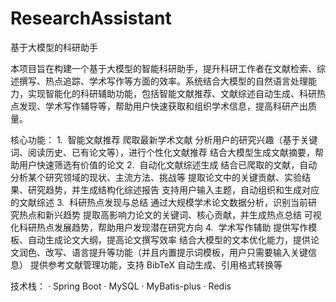 # ResearchAssistant
基于大模型的科研助手

本项目旨在构建一个基于大模型的智能科研助手，提升科研工作者在文献检索、综述撰写、热点追踪、学术写作等方面的效率。系统结合大模型的自然语言处理能力，实现智能化的科研辅助功能，包括智能文献推荐、文献综述自动生成、科研热点发现、学术写作辅导等，帮助用户快速获取和组织学术信息，提高科研产出质量。

核心功能：
1.  智能文献推荐
爬取最新学术文献
分析用户的研究兴趣（基于关键词、阅读历史、已有论文等），进行个性化文献推荐
结合大模型生成文献摘要，帮助用户快速筛选有价值的论文
2.  自动化文献综述生成
结合已爬取的文献，自动分析某个研究领域的现状、主流方法、挑战等
提取论文中的关键贡献、实验结果、研究趋势，并生成结构化综述报告
支持用户输入主题，自动组织和生成对应的文献综述
3.  科研热点发现与总结
通过大规模学术论文数据分析，识别当前研究热点和新兴趋势
提取高影响力论文的关键词、核心贡献，并生成热点总结
可视化科研热点发展趋势，帮助用户发现潜在研究方向
4.  学术写作辅助
提供写作模板、自动生成论文大纲，提高论文撰写效率
结合大模型的文本优化能力，提供论文润色、改写、语言提升等功能（并且内置提示词模板，用户只需要输入关键信息）
提供参考文献管理功能，支持 BibTeX 自动生成、引用格式转换等

技术栈：
· Spring Boot
· MySQL
· MyBatis-plus
· Redis
